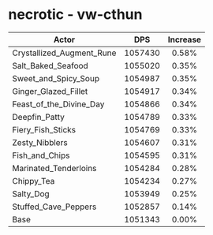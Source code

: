 # necrotic - vw-cthun
| Actor | DPS | Increase |
|---|:---:|:---:|
|Crystallized_Augment_Rune|1057430|0.58%|
|Salt_Baked_Seafood|1055020|0.35%|
|Sweet_and_Spicy_Soup|1054987|0.35%|
|Ginger_Glazed_Fillet|1054917|0.34%|
|Feast_of_the_Divine_Day|1054866|0.34%|
|Deepfin_Patty|1054789|0.33%|
|Fiery_Fish_Sticks|1054769|0.33%|
|Zesty_Nibblers|1054607|0.31%|
|Fish_and_Chips|1054595|0.31%|
|Marinated_Tenderloins|1054284|0.28%|
|Chippy_Tea|1054234|0.27%|
|Salty_Dog|1053949|0.25%|
|Stuffed_Cave_Peppers|1052857|0.14%|
|Base|1051343|0.00%|
